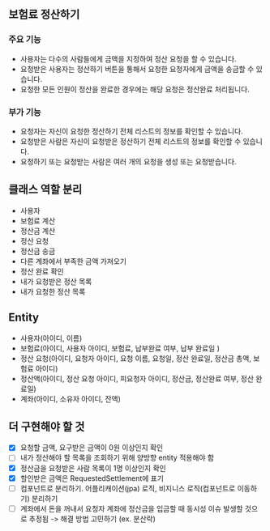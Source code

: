 ## 보험료 정산하기

### 주요 기능
- 사용자는 다수의 사람들에게 금액을 지정하여 정산 요청을 할 수 있습니다.
- 요청받은 사용자는 정산하기 버튼을 통해서 요청한 요청자에게 금액을
  송금할 수 있습니다.
- 요청한 모든 인원이 정산을 완료한 경우에는 해당 요청은 정산완료
  처리됩니다.

### 부가 기능
- 요청자는 자신이 요청한 정산하기 전체 리스트의 정보를 확인할 수
  있습니다.
- 요청받은 사람은 자신이 요청받은 정산하기 전체 리스트의 정보를 확인할 수
  있습니다.
- 요청하기 또는 요청받는 사람은 여러 개의 요청을 생성 또는 요청받습니다.

## 클래스 역할 분리
- 사용자
- 보험료 계산
- 정산금 계산
- 정산 요청
- 정산금 송금
- 다른 계좌에서 부족한 금액 가져오기
- 정산 완료 확인
- 내가 요청받은 정산 목록
- 내가 요청한 정산 목록

## Entity
- 사용자(아이디, 이름)
- 보험료(아이디, 사용자 아이디, 보험료, 납부완료 여부, 납부 완료일 )
- 정산 요청(아이디, 요청자 아이디, 요청 이름, 요청일, 정산 완료일, 정산금 총액, 보험료 아이디)
- 정산액(아이디, 정산 요청 아이디, 피요청자 아이디, 정산금, 정산완료 여부, 정산 완료일)
- 계좌(아이디, 소유자 아이디, 잔액)


## 더 구현해야 할 것 
-[X] 요청할 금액, 요구받은 금액이 0원 이상인지 확인
-[ ] 내가 정산해야 할 목록을 조회하기 위해 양방향 entity 적용해야 함
-[X] 정산금을 요청받은 사람 목록이 1명 이상인지 확인
-[X] 할인받은 금액은 RequestedSettlement에 표기
-[ ] 컴포넌트로 분리하기. 어플리캐이션(jpa) 로직, 비지니스 로직(컴포넌트로 이동하기) 분리하기
-[ ] 계좌에서 돈을 꺼내서 요청자 계좌에 정산금을 입금할 때 동시성 이슈 발생할 것으로 추정됨 -> 해결 방법 고민하기 (ex. 분산락)
